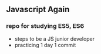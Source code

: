 ## Javascript Again

### repo for studying ES5, ES6 
* steps to be a JS junior developer
* practicing 1 day 1 commit 